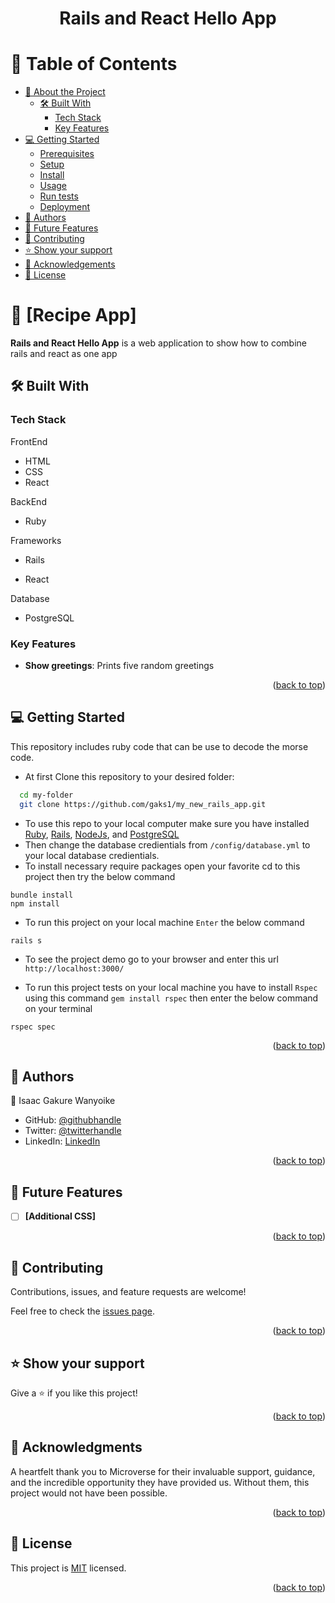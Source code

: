 <div align="center">
  <h1><b>Rails and React Hello App</b></h1>
</div>

# 📗 Table of Contents

- [📖 About the Project](#about-project)
  - [🛠 Built With](#built-with)
    - [Tech Stack](#tech-stack)
    - [Key Features](#key-features)
- [💻 Getting Started](#getting-started)
  - [Prerequisites](#prerequisites)
  - [Setup](#setup)
  - [Install](#install)
  - [Usage](#usage)
  - [Run tests](#run-tests)
  - [Deployment](#deployment)
- [👥 Authors](#authors)
- [🔭 Future Features](#future-features)
- [🤝 Contributing](#contributing)
- [⭐️ Show your support](#support)
- [🙏 Acknowledgements](#acknowledgements)
- [📝 License](#license)


# 📖 [Recipe App] <a name="about-project"></a>

**Rails and React Hello App** is a web application to show how to combine rails and react as one app
## 🛠️ Built With <a name="built-with"></a>

### Tech Stack <a name="tech-stack"></a>

<summary>FrontEnd</summary>
  <ul>
    <li>HTML</li>
    <li>CSS</li>
    <li>React</li>
  </ul>

<summary>BackEnd</summary>
<ul>
  <li>Ruby</li>
</ul>

<summary>Frameworks</summary>
<ul>
  <li>Rails</li>
</ul>

<ul>
  <li>React</li>
</ul>

<summary>Database</summary>
<ul>
  <li>PostgreSQL</li>
</ul>
<!-- Features -->

### Key Features <a name="key-features"></a>
- **Show greetings**: Prints five random greetings


<p align="right">(<a href="#readme-top">back to top</a>)</p>

## 💻 Getting Started <a name="getting-started"></a>

This repository includes ruby code that can be use to decode the morse code.

- At first Clone this repository to your desired folder:

```sh
  cd my-folder
  git clone https://github.com/gaks1/my_new_rails_app.git
```

- To use this repo to your local computer make sure you have installed [Ruby](https://www.ruby-lang.org/), [Rails](https://rubyonrails.org/), [NodeJs](https://nodejs.org/en/download), and [PostgreSQL](https://www.postgresql.org/)
- Then change the database credientials from `/config/database.yml` to your local database credientials.
- To install necessary require packages open your favorite cd to this project then try the below command
```
bundle install
npm install
```
- To run this project on your local machine `Enter` the below command
```
rails s
```
- To see the project demo go to your browser and enter this url `http://localhost:3000/`

- To run this project tests on your local machine you have to install `Rspec` using this command `gem install rspec` then enter the below command on your terminal
```
rspec spec
```

<p align="right">(<a href="#readme-top">back to top</a>)</p>

<!-- AUTHORS -->
## 👥 Authors <a name="authors"></a>
👤  Isaac Gakure Wanyoike

 - GitHub: [@githubhandle](https://github.com/gaks1)
 - Twitter: [@twitterhandle](https://twitter.com/bopplov)
-  LinkedIn: [LinkedIn](https://www.linkedin.com/in/isaac-wanyoike-1841a8172/)


<p align="right">(<a href="#readme-top">back to top</a>)</p>

<!-- FUTURE FEATURES -->

## 🔭 Future Features <a name="future-features"></a>

- [ ] **[Additional CSS]**

<p align="right">(<a href="#readme-top">back to top</a>)</p>

<!-- CONTRIBUTING -->

## 🤝 Contributing <a name="contributing"></a>

Contributions, issues, and feature requests are welcome!

Feel free to check the [issues page](https://github.com/gaks1/my_new_rails_app/issues).


<p align="right">(<a href="#readme-top">back to top</a>)</p>

<!-- SUPPORT -->

## ⭐️ Show your support <a name="support"></a>

Give a ⭐️ if you like this project!

<p align="right">(<a href="#readme-top">back to top</a>)</p>

## 🙏 Acknowledgments <a name="acknowledgements"></a>

A heartfelt thank you to Microverse for their invaluable support, guidance, and the incredible opportunity they have provided us. Without them, this project would not have been possible.

<p align="right">(<a href="#readme-top">back to top</a>)</p>

## 📝 License <a name="license"></a>

This project is [MIT](./LICENSE) licensed.

<p align="right">(<a href="#readme-top">back to top</a>)</p>